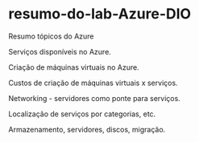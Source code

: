 # resumo-do-lab-Azure-DIO
Resumo tópicos do Azure

Serviços disponíveis no Azure.

Criação de máquinas virtuais no Azure.

Custos de criação de máquinas virtuais x serviços.

Networking - servidores como ponte para serviços.

Localização de serviços por categorias, etc.

Armazenamento, servidores, discos, migração.
